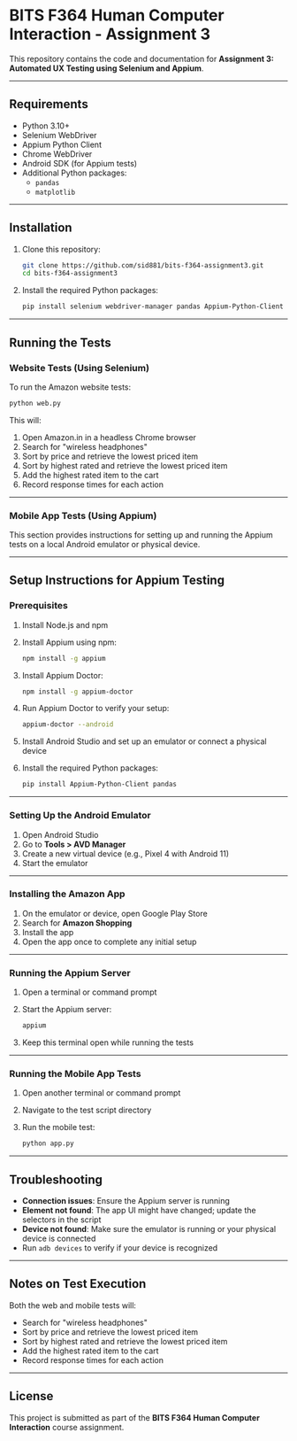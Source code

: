 # BITS F364 Human Computer Interaction - Assignment 3

This repository contains the code and documentation for **Assignment 3: Automated UX Testing using Selenium and Appium**.

---

## Requirements

- Python 3.10+
- Selenium WebDriver
- Appium Python Client
- Chrome WebDriver
- Android SDK (for Appium tests)
- Additional Python packages:
  - `pandas`
  - `matplotlib`

---

## Installation

1. Clone this repository:

   ```bash
   git clone https://github.com/sid881/bits-f364-assignment3.git
   cd bits-f364-assignment3
   ```

2. Install the required Python packages:

   ```bash
   pip install selenium webdriver-manager pandas Appium-Python-Client matplotlib
   ```

---

## Running the Tests

### Website Tests (Using Selenium)

To run the Amazon website tests:

```bash
python web.py
```

This will:
1. Open Amazon.in in a headless Chrome browser
2. Search for "wireless headphones"
3. Sort by price and retrieve the lowest priced item
4. Sort by highest rated and retrieve the lowest priced item
5. Add the highest rated item to the cart
6. Record response times for each action

---

### Mobile App Tests (Using Appium)

This section provides instructions for setting up and running the Appium tests on a local Android emulator or physical device.

---

## Setup Instructions for Appium Testing

### Prerequisites

1. Install Node.js and npm  
2. Install Appium using npm:

   ```bash
   npm install -g appium
   ```

3. Install Appium Doctor:

   ```bash
   npm install -g appium-doctor
   ```

4. Run Appium Doctor to verify your setup:

   ```bash
   appium-doctor --android
   ```

5. Install Android Studio and set up an emulator or connect a physical device  
6. Install the required Python packages:

   ```bash
   pip install Appium-Python-Client pandas
   ```

---

### Setting Up the Android Emulator

1. Open Android Studio  
2. Go to **Tools > AVD Manager**  
3. Create a new virtual device (e.g., Pixel 4 with Android 11)  
4. Start the emulator  

---

### Installing the Amazon App

1. On the emulator or device, open Google Play Store  
2. Search for **Amazon Shopping**  
3. Install the app  
4. Open the app once to complete any initial setup  

---

### Running the Appium Server

1. Open a terminal or command prompt  
2. Start the Appium server:

   ```bash
   appium
   ```

3. Keep this terminal open while running the tests  

---

### Running the Mobile App Tests

1. Open another terminal or command prompt  
2. Navigate to the test script directory  
3. Run the mobile test:

   ```bash
   python app.py
   ```

---

## Troubleshooting

- **Connection issues**: Ensure the Appium server is running  
- **Element not found**: The app UI might have changed; update the selectors in the script  
- **Device not found**: Make sure the emulator is running or your physical device is connected  
- Run `adb devices` to verify if your device is recognized  

---

## Notes on Test Execution

Both the web and mobile tests will:

- Search for "wireless headphones"
- Sort by price and retrieve the lowest priced item
- Sort by highest rated and retrieve the lowest priced item
- Add the highest rated item to the cart
- Record response times for each action

---

## License

This project is submitted as part of the **BITS F364 Human Computer Interaction** course assignment.
